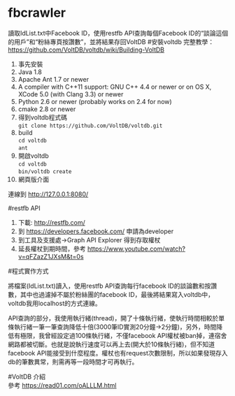 # fbcrawler
讀取IdList.txt中Facebook ID，使用restfb API查詢每個Facebook ID的“談論這個的用戶”和“粉絲專頁按讚數”，並將結果存回VoltDB
#安裝voltdb
完整教學：https://github.com/VoltDB/voltdb/wiki/Building-VoltDB

1. 事先安裝
  1. Java 1.8
  2. Apache Ant 1.7 or newer
  3. A compiler with C++11 support: GNU C++ 4.4 or newer or on OS X, XCode 5.0 (with Clang 3.3) or newer
  4. Python 2.6 or newer (probably works on 2.4 for now)
  5. cmake 2.8 or newer
2. 得到voltdb程式碼  
  `git clone https://github.com/VoltDB/voltdb.git`
3. build  
  `cd voltdb`  
  `ant`
4. 開啟voltdb  
  `cd voltdb`  
  `bin/voltdb create`
5. 網頁版介面

  連線到 http://127.0.0.1:8080/
  
#restfb API
1. 下載: http://restfb.com/
2. 到 https://developers.facebook.com/ 申請為developer
3. 到工具及支援處->Graph API Explorer 得到存取權杖
4. 延長權杖到期時間，參考 https://www.youtube.com/watch?v=qFZazZ1JXsM&t=0s  

#程式實作方式  

將檔案(IdList.txt)讀入，使用restfb API查詢每行facebook ID的談論數和按讚數，其中也過濾掉不屬於粉絲團的facebook ID，最後將結果寫入voltdb中，voltdb我用localhost的方式連線。  
  
API查詢的部分，我使用執行緒(thread)，開了十條執行緒，使執行時間相較於單條執行緒一筆一筆查詢降低十倍(3000筆ID實測20分鐘->2分鐘)，另外，時間降低有極限，我曾經設定過100條執行緒，不僅facebook API權杖被ban掉，連宿舍網路都被切斷。也就是說執行速度可以再上去(開大於10條執行緒)，但不知道facebook API能接受到什麼程度。權杖也有request次數限制，所以如果發現存入db的筆數異常，則需再等一段時間才可再執行。

#VoltDB 介紹  
參考  https://read01.com/oALLLM.html
